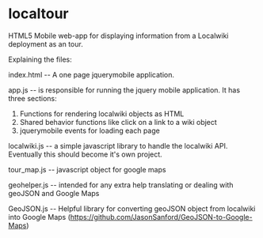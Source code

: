 localtour
=========

HTML5 Mobile web-app for displaying information from a Localwiki deployment as an tour.


Explaining the files:

index.html  -- A one page jquerymobile application.

app.js --  is responsible for running the jquery mobile application.  It has three sections:

1. Functions for rendering localwiki objects as HTML
2. Shared behavior functions like click on a link to a wiki object
3. jquerymobile events for loading each page 

localwiki.js  -- a simple javascript library to handle the localwiki API.  Eventually this should become it's own project.

tour_map.js  -- javascript object for google maps

geohelper.js  -- intended for any extra help translating or dealing with geoJSON and Google Maps

GeoJSON.js -- Helpful library for converting geoJSON object from localwiki into Google Maps  (https://github.com/JasonSanford/GeoJSON-to-Google-Maps)



